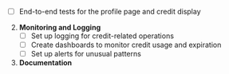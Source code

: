    - [ ] End-to-end tests for the profile page and credit display

2. **Monitoring and Logging**
   - [ ] Set up logging for credit-related operations
   - [ ] Create dashboards to monitor credit usage and expiration
   - [ ] Set up alerts for unusual patterns

3. **Documentation**
